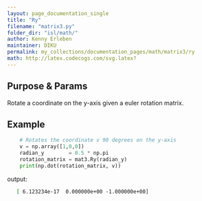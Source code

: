 ```yaml
---
layout: page_documentation_single
title: "Ry"
filename: "matrix3.py"
folder_dir: "isl/math/"
author: Kenny Erleben
maintainer: DIKU
permalink: my_collections/documentation_pages/math/matrix3/ry
math: http://latex.codecogs.com/svg.latex? 
---
```

## Purpose & Params
Rotate a coordinate on the y-axis given a euler rotation matrix.  

## Example
```python
    # Rotates the coordinate v 90 degrees on the y-axis
    v = np.array([1,0,0])
    radian_y        = 0.5 * np.pi
    rotation_matrix = mat3.Ry(radian_y)
    print(np.dot(rotation_matrix, v))
```
output:
```bash
   [ 6.123234e-17  0.000000e+00 -1.000000e+00]
```